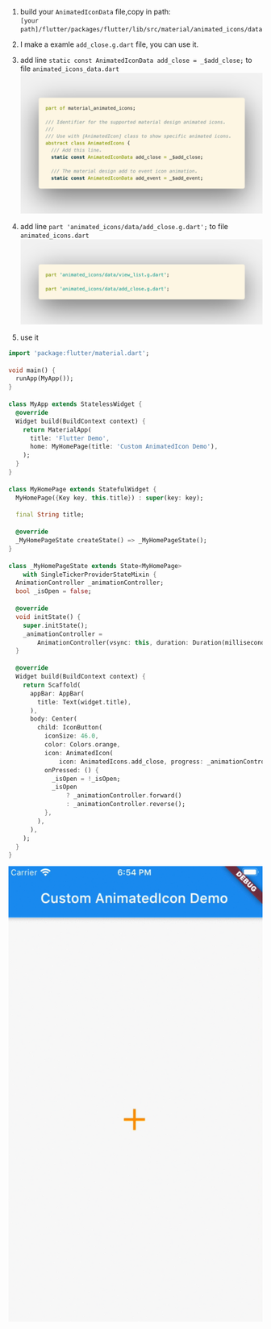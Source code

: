 1. build your `AnimatedIconData` file,copy in path:   
    `[your path]/flutter/packages/flutter/lib/src/material/animated_icons/data`  
2. I make a examle  `add_close.g.dart` file,  you can use it.
3. add line `static const AnimatedIconData add_close = _$add_close;` to file `animated_icons_data.dart`
![](img/1.png)  
4. add line `part 'animated_icons/data/add_close.g.dart';` to file `animated_icons.dart`
![](img/2.png)

5. use it 
```dart
import 'package:flutter/material.dart';

void main() {
  runApp(MyApp());
}

class MyApp extends StatelessWidget {
  @override
  Widget build(BuildContext context) {
    return MaterialApp(
      title: 'Flutter Demo',
      home: MyHomePage(title: 'Custom AnimatedIcon Demo'),
    );
  }
}

class MyHomePage extends StatefulWidget {
  MyHomePage({Key key, this.title}) : super(key: key);

  final String title;

  @override
  _MyHomePageState createState() => _MyHomePageState();
}

class _MyHomePageState extends State<MyHomePage>
    with SingleTickerProviderStateMixin {
  AnimationController _animationController;
  bool _isOpen = false;

  @override
  void initState() {
    super.initState();
    _animationController =
        AnimationController(vsync: this, duration: Duration(milliseconds: 300));
  }

  @override
  Widget build(BuildContext context) {
    return Scaffold(
      appBar: AppBar(
        title: Text(widget.title),
      ),
      body: Center(
        child: IconButton(
          iconSize: 46.0,
          color: Colors.orange,
          icon: AnimatedIcon(
              icon: AnimatedIcons.add_close, progress: _animationController),
          onPressed: () {
            _isOpen = !_isOpen;
            _isOpen
                ? _animationController.forward()
                : _animationController.reverse();
          },
        ),
      ),
    );
  }
}
```

![](img/example.gif)